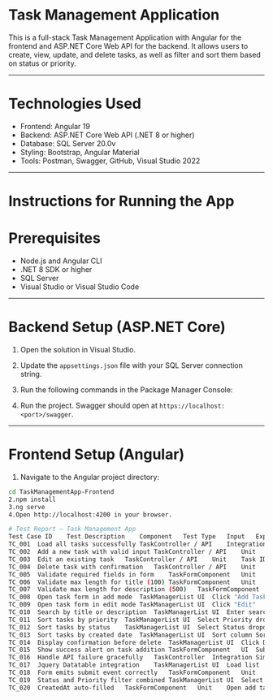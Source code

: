 # Task Management Application

This is a full-stack Task Management Application with Angular for the frontend and ASP.NET Core Web API for the backend. It allows users to create, view, update, and delete tasks, as well as filter and sort them based on status or priority.

---

# Technologies Used

- Frontend: Angular 19
- Backend: ASP.NET Core Web API (.NET 8 or higher)
- Database: SQL Server 20.0v
- Styling: Bootstrap, Angular Material
- Tools: Postman, Swagger, GitHub, Visual Studio 2022

---

# Instructions for Running the App

# Prerequisites

- Node.js and Angular CLI
- .NET 8 SDK or higher
- SQL Server
- Visual Studio or Visual Studio Code

---

# Backend Setup (ASP.NET Core)

1. Open the solution in Visual Studio.
2. Update the `appsettings.json` file with your SQL Server connection string.
3. Run the following commands in the Package Manager Console:

4. Run the project. Swagger should open at `https://localhost:<port>/swagger`.

---

# Frontend Setup (Angular)

1. Navigate to the Angular project directory:
```bash
cd TaskManagementApp-Frontend
2.npm install
3.ng serve
4.Open http://localhost:4200 in your browser.

# Test Report – Task Management App
Test Case ID	Test Description	Component	Test Type	Input	Expected Result	Status
TC_001	Load all tasks successfully	TaskController / API	Integration	-	List of tasks is returned	✅ Passed
TC_002	Add a new task with valid input	TaskController / API	Unit	Title, Desc, Priority, Status	Task added successfully	✅ Passed
TC_003	Edit an existing task	TaskController / API	Unit	Task ID + updated data	Task updated in DB	✅ Passed
TC_004	Delete task with confirmation	TaskController / API	Unit	Task ID	Task deleted from DB	✅ Passed
TC_005	Validate required fields in form	TaskFormComponent	Unit	Empty title/status	Validation error shown	✅ Passed
TC_006	Validate max length for title (100)	TaskFormComponent	Unit	Title > 100 chars	Validation error shown	✅ Passed
TC_007	Validate max length for description (500)	TaskFormComponent	Unit	Description > 500 chars	Validation error shown	✅ Passed
TC_008	Open task form in add mode	TaskManagerList	UI	Click "Add Task"	Empty modal opens	✅ Passed
TC_009	Open task form in edit mode	TaskManagerList	UI	Click "Edit"	Modal opens with task data	✅ Passed
TC_010	Search by title or description	TaskManagerList	UI	Enter search keyword	Filtered results displayed	✅ Passed
TC_011	Sort tasks by priority	TaskManagerList	UI	Select Priority dropdown	Sorted by priority	✅ Passed
TC_012	Sort tasks by status	TaskManagerList	UI	Select Status dropdown	Sorted by status	✅ Passed
TC_013	Sort tasks by created date	TaskManagerList	UI	Sort column	Sorted by created date	✅ Passed
TC_014	Display confirmation before delete	TaskManagerList	UI	Click Delete	Confirmation dialog appears	✅ Passed
TC_015	Show success alert on task addition	TaskFormComponent	UI	Submit valid task	Success message shown	✅ Passed
TC_016	Handle API failure gracefully	TaskController	Integration	Simulated API failure	Error message displayed	✅ Passed
TC_017	Jquery Datatable integration	TaskManagerList	UI	Load list	Table supports pagination/filter/sort	✅ Passed
TC_018	Form emits submit event correctly	TaskFormComponent	Unit	Valid form data	Parent receives event	✅ Passed
TC_019	Status and Priority filter combined	TaskManagerList	UI	Select both filters	Correct filtered tasks shown	✅ Passed
TC_020	CreatedAt auto-filled	TaskFormComponent	Unit	Open add task modal	Current date pre-filled

